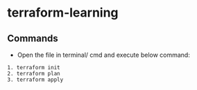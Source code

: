 # terraform-learning

## Commands
- Open the file in terminal/ cmd and execute below command:
```
1. terraform init
2. terraform plan
3. terraform apply
```
